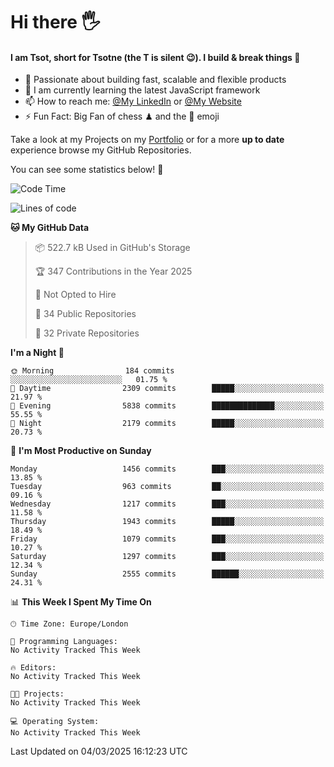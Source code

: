 # Hi there :raised_hand_with_fingers_splayed:
#### I am Tsot, short for Tsotne (the T is silent :wink:). I build & break things :space_invader:
- :telescope: Passionate about building fast, scalable and flexible products
- :seedling: I am currently learning the latest JavaScript framework 
- :mailbox: How to reach me: [@My LinkedIn](https://www.linkedin.com/in/tsotne-gvadzabia/) or [@My Website](https://tsotne.co.uk/contact)
- :zap: Fun Fact: Big Fan of chess ♟ and the 👾 emoji

Take a look at my Projects on my [Portfolio](https://tsotne.co.uk/) or for a more **up to date** experience browse my GitHub Repositories.

You can see some statistics below! :space_invader:
<!--START_SECTION:waka-->
![Code Time](http://img.shields.io/badge/Code%20Time-761%20hrs%202%20mins-blue)

![Lines of code](https://img.shields.io/badge/From%20Hello%20World%20I%27ve%20Written-7.3%20million%20lines%20of%20code-blue)

**🐱 My GitHub Data** 

> 📦 522.7 kB Used in GitHub's Storage 
 > 
> 🏆 347 Contributions in the Year 2025
 > 
> 🚫 Not Opted to Hire
 > 
> 📜 34 Public Repositories 
 > 
> 🔑 32 Private Repositories 
 > 
**I'm a Night 🦉** 

```text
🌞 Morning                184 commits         ░░░░░░░░░░░░░░░░░░░░░░░░░   01.75 % 
🌆 Daytime                2309 commits        █████░░░░░░░░░░░░░░░░░░░░   21.97 % 
🌃 Evening                5838 commits        ██████████████░░░░░░░░░░░   55.55 % 
🌙 Night                  2179 commits        █████░░░░░░░░░░░░░░░░░░░░   20.73 % 
```
📅 **I'm Most Productive on Sunday** 

```text
Monday                   1456 commits        ███░░░░░░░░░░░░░░░░░░░░░░   13.85 % 
Tuesday                  963 commits         ██░░░░░░░░░░░░░░░░░░░░░░░   09.16 % 
Wednesday                1217 commits        ███░░░░░░░░░░░░░░░░░░░░░░   11.58 % 
Thursday                 1943 commits        █████░░░░░░░░░░░░░░░░░░░░   18.49 % 
Friday                   1079 commits        ███░░░░░░░░░░░░░░░░░░░░░░   10.27 % 
Saturday                 1297 commits        ███░░░░░░░░░░░░░░░░░░░░░░   12.34 % 
Sunday                   2555 commits        ██████░░░░░░░░░░░░░░░░░░░   24.31 % 
```


📊 **This Week I Spent My Time On** 

```text
🕑︎ Time Zone: Europe/London

💬 Programming Languages: 
No Activity Tracked This Week

🔥 Editors: 
No Activity Tracked This Week

🐱‍💻 Projects: 
No Activity Tracked This Week

💻 Operating System: 
No Activity Tracked This Week
```


 Last Updated on 04/03/2025 16:12:23 UTC
<!--END_SECTION:waka-->
